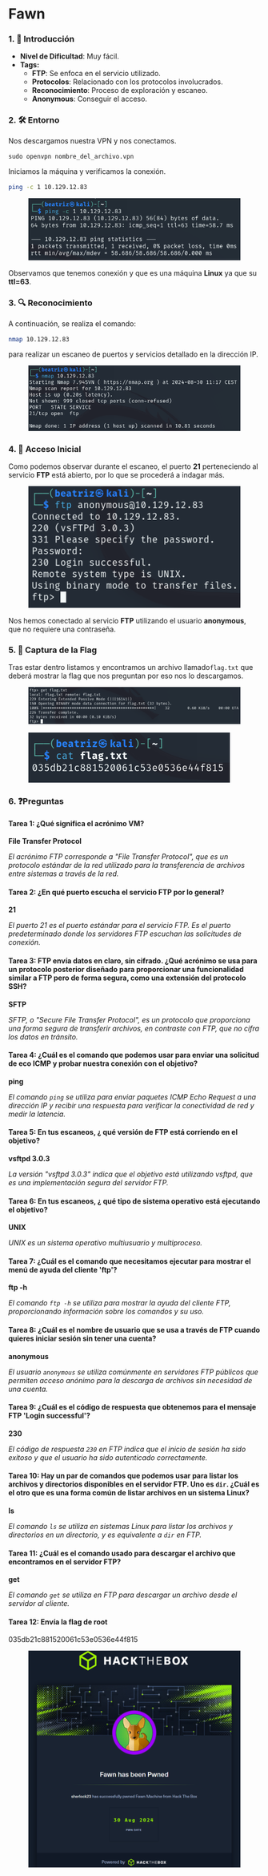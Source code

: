 # Fawn

### 1. 📝 **Introducción**

* **Nivel de Dificultad**: Muy fácil.
* **Tags:**&#x20;
  * **FTP**: Se enfoca en el servicio utilizado.
  * **Protocolos**: Relacionado con los protocolos involucrados.
  * **Reconocimiento**: Proceso de exploración y escaneo.
  * **Anonymous**: Conseguir el acceso.

### 2. 🛠️ **Entorno**

Nos descargamos nuestra VPN y nos conectamos.

```
sudo openvpn nombre_del_archivo.vpn
```

Iniciamos la máquina y verificamos la conexión.

```bash
ping -c 1 10.129.12.83
```

<figure><img src="../../../.gitbook/assets/image (68).png" alt=""><figcaption></figcaption></figure>

Observamos que tenemos conexión y que es una máquina **Linux** ya que su **ttl=63**.

### 3. 🔍 **Reconocimiento**

A continuación, se realiza el comando:

```bash
nmap 10.129.12.83
```

para realizar un escaneo de puertos y servicios detallado en la dirección IP.

<figure><img src="../../../.gitbook/assets/image (69).png" alt=""><figcaption></figcaption></figure>

### 4. 🚪 **Acceso Inicial**

Como podemos observar durante el escaneo, el puerto **21** perteneciendo al servicio **FTP** está abierto, por lo que se procederá a indagar más.

<figure><img src="../../../.gitbook/assets/Captura de pantalla 2024-08-30 111907.png" alt=""><figcaption></figcaption></figure>

Nos hemos conectado al servicio **FTP** utilizando el usuario **anonymous**, que no requiere una contraseña.

### 5. 🔑 **Captura de la Flag**

Tras estar dentro listamos y encontramos un archivo llamado`flag.txt` que deberá mostrar la flag que nos preguntan por eso nos lo descargamos.

<figure><img src="../../../.gitbook/assets/image (71).png" alt=""><figcaption></figcaption></figure>

<figure><img src="../../../.gitbook/assets/image (72).png" alt=""><figcaption></figcaption></figure>

### 6. ❓Preguntas

#### Tarea 1: ¿Qué significa el acrónimo VM?

**File Transfer Protocol**

_El acrónimo FTP corresponde a "File Transfer Protocol", que es un protocolo estándar de la red utilizado para la transferencia de archivos entre sistemas a través de la red._

#### **Tarea 2:** ¿En qué puerto escucha el servicio FTP por lo general?

**21**

_El puerto 21 es el puerto estándar para el servicio FTP. Es el puerto predeterminado donde los servidores FTP escuchan las solicitudes de conexión._

#### **Tarea 3:** FTP envía datos en claro, sin cifrado. ¿Qué acrónimo se usa para un protocolo posterior diseñado para proporcionar una funcionalidad similar a FTP pero de forma segura, como una extensión del protocolo SSH?

**SFTP**

_SFTP, o "Secure File Transfer Protocol", es un protocolo que proporciona una forma segura de transferir archivos, en contraste con FTP, que no cifra los datos en tránsito._

#### **Tarea 4:** ¿Cuál es el comando que podemos usar para enviar una solicitud de eco ICMP y probar nuestra conexión con el objetivo?

**ping**

_El comando `ping` se utiliza para enviar paquetes ICMP Echo Request a una dirección IP y recibir una respuesta para verificar la conectividad de red y medir la latencia._

#### **Tarea 5:** En tus escaneos, ¿ qué versión de FTP está corriendo en el objetivo?

**vsftpd 3.0.3**

_La versión "vsftpd 3.0.3" indica que el objetivo está utilizando vsftpd, que es una implementación segura del servidor FTP._

#### **Tarea 6:** En tus escaneos, ¿ qué tipo de sistema operativo está ejecutando el objetivo?

**UNIX**

_UNIX es un sistema operativo multiusuario y multiproceso._

#### **Tarea 7:** ¿Cuál es el comando que necesitamos ejecutar para mostrar el menú de ayuda del cliente 'ftp'?

**ftp -h**

_El comando `ftp -h` se utiliza para mostrar la ayuda del cliente FTP, proporcionando información sobre los comandos y su uso._

#### **Tarea 8:** ¿Cuál es el nombre de usuario que se usa a través de FTP cuando quieres iniciar sesión sin tener una cuenta?

**anonymous**

_El usuario `anonymous` se utiliza comúnmente en servidores FTP públicos que permiten acceso anónimo para la descarga de archivos sin necesidad de una cuenta._

#### **Tarea 9:** ¿Cuál es el código de respuesta que obtenemos para el mensaje FTP 'Login successful'?

**230**

_El código de respuesta `230` en FTP indica que el inicio de sesión ha sido exitoso y que el usuario ha sido autenticado correctamente._

#### **Tarea 10:** Hay un par de comandos que podemos usar para listar los archivos y directorios disponibles en el servidor FTP. Uno es `dir`. ¿Cuál es el otro que es una forma común de listar archivos en un sistema Linux?

**ls**

_El comando `ls` se utiliza en sistemas Linux para listar los archivos y directorios en un directorio, y es equivalente a `dir` en FTP._

#### **Tarea 11:** ¿Cuál es el comando usado para descargar el archivo que encontramos en el servidor FTP?

**get**

_El comando `get` se utiliza en FTP para descargar un archivo desde el servidor al cliente._

#### Tarea 12: Envía la flag de root

035db21c881520061c53e0536e44f815

<figure><img src="../../../.gitbook/assets/image (502).png" alt=""><figcaption></figcaption></figure>

